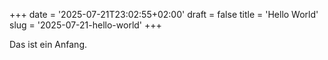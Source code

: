 +++
date = '2025-07-21T23:02:55+02:00'
draft = false
title = 'Hello World'
slug = '2025-07-21-hello-world'
+++

Das ist ein Anfang.